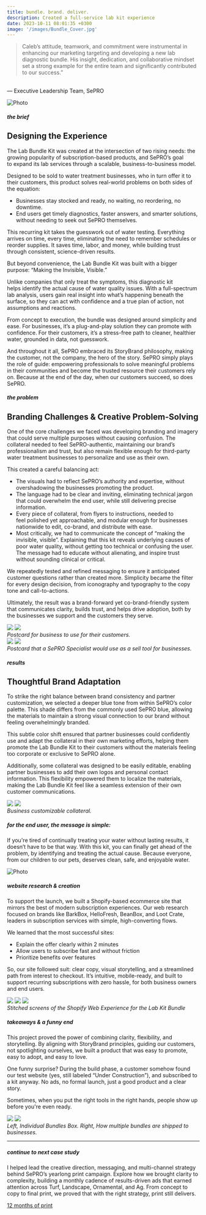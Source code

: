 ```yaml
---
title: bundle. brand. deliver.
description: Created a full-service lab kit experience
date: 2023-10-11 08:01:35 +0300
image: '/images/Bundle_Cover.jpg'
---
```


>Caleb’s attitude, teamwork, and commitment were instrumental in enhancing our marketing targeting and developing a new lab diagnostic bundle. His insight, dedication, and collaborative mindset set a strong example for the entire team and significantly contributed to our success.”<br>
<br>
— Executive Leadership Team, SePRO

![Photo](/images/Bundle_FullPage.png#wide)

##### the brief
## Designing the Experience

The Lab Bundle Kit was created at the intersection of two rising needs: the growing popularity of subscription-based products, and SePRO’s goal to expand its lab services through a scalable, business-to-business model.

Designed to be sold to water treatment businesses, who in turn offer it to their customers, this product solves real-world problems on both sides of the equation:
* Businesses stay stocked and ready, no waiting, no reordering, no downtime.
* End users get timely diagnostics, faster answers, and smarter solutions, without needing to seek out SePRO themselves.

This recurring kit takes the guesswork out of water testing. Everything arrives on time, every time, eliminating the need to remember schedules or reorder supplies. It saves time, labor, and money, while building trust through consistent, science-driven results.

But beyond convenience, the Lab Bundle Kit was built with a bigger purpose:
“Making the Invisible, Visible.”

Unlike companies that only treat the symptoms, this diagnostic kit helps identify the actual cause of water quality issues. With a full-spectrum lab analysis, users gain real insight into what’s happening beneath the surface, so they can act with confidence and a true plan of action, not assumptions and reactions.

From concept to execution, the bundle was designed around simplicity and ease. For businesses, it’s a plug-and-play solution they can promote with confidence. For their customers, it’s a stress-free path to cleaner, healthier water, grounded in data, not guesswork.

And throughout it all, SePRO embraced its StoryBrand philosophy, making the customer, not the company, the hero of the story. SePRO simply plays the role of guide: empowering professionals to solve meaningful problems in their communities and become the trusted resource their customers rely on.
Because at the end of the day, when our customers succeed, so does SePRO.

##### the problem
## Branding Challenges & Creative Problem-Solving

One of the core challenges we faced was developing branding and imagery that could serve multiple purposes without causing confusion. The collateral needed to feel SePRO-authentic, maintaining our brand’s professionalism and trust, but also remain flexible enough for third-party water treatment businesses to personalize and use as their own.

This created a careful balancing act:
* The visuals had to reflect SePRO’s authority and expertise, without overshadowing the businesses promoting the product.
* The language had to be clear and inviting, eliminating technical jargon that could overwhelm the end user, while still delivering precise information.
* Every piece of collateral, from flyers to instructions, needed to feel polished yet approachable, and modular enough for businesses nationwide to edit, co-brand, and distribute with ease.
* Most critically, we had to communicate the concept of “making the invisible, visible”. Explaining that this kit reveals underlying causes of poor water quality, without getting too technical or confusing the user. The message had to educate without alienating, and inspire trust without sounding clinical or critical.

We repeatedly tested and refined messaging to ensure it anticipated customer questions rather than created more. Simplicity became the filter for every design decision, from iconography and typography to the copy tone and call-to-actions.

Ultimately, the result was a brand-forward yet co-brand-friendly system that communicates clarity, builds trust, and helps drive adoption, both by the businesses we support and the customers they serve.

<div class="page__gallery__wrapper">
  <div class="page__gallery__images">
    <img src= /images/Postcard-Customer_Page_1.jpg loading="lazy">
    <img src= /images/Postcard-Customer_Page_2.jpg loading="lazy">
  </div>
  <em>Postcard for business to use for their customers.</em>
</div>

<div class="page__gallery__wrapper">
  <div class="page__gallery__images">
    <img src= /images/Postcard-Save_Page_1.jpg loading="lazy">
    <img src= /images/Postcard-Save_Page_2.jpg loading="lazy">
  </div>
  <em>Postcard that a SePRO Specialist would use as a sell tool for businesses.</em>
</div>


##### results
## Thoughtful Brand Adaptation

To strike the right balance between brand consistency and partner customization, we selected a deeper blue tone from within SePRO’s color palette. This shade differs from the commonly used SePRO blue, allowing the materials to maintain a strong visual connection to our brand without feeling overwhelmingly branded.

This subtle color shift ensured that partner businesses could confidently use and adapt the collateral in their own marketing efforts, helping them promote the Lab Bundle Kit to their customers without the materials feeling too corporate or exclusive to SePRO alone.

Additionally, some collateral was designed to be easily editable, enabling partner businesses to add their own logos and personal contact information. This flexibility empowered them to localize the materials, making the Lab Bundle Kit feel like a seamless extension of their own customer communications.

<div class="page__gallery__wrapper">
  <div class="page__gallery__images">
    <img src= /images/Bundle_General.jpg loading="lazy">
    <img src= /images/TriFold.png loading="lazy">
  </div>
  <em>Business customizable collateral.</em>
</div>

##### for the end user, the message is simple:
If you're tired of continually treating your water without lasting results, it doesn’t have to be that way.
With this kit, you can finally get ahead of the problem, by identifying and treating the actual cause. Because everyone, from our children to our pets, deserves clean, safe, and enjoyable water.

![Photo](/images/Web_Scroll.jpg)

##### website research & creation
To support the launch, we built a Shopify-based ecommerce site that mirrors the best of modern subscription experiences. Our web research focused on brands like BarkBox, HelloFresh, BeanBox, and Loot Crate, leaders in subscription services with simple, high-converting flows.

We learned that the most successful sites:
* Explain the offer clearly within 2 minutes
* Allow users to subscribe fast and without friction
* Prioritize benefits over features

So, our site followed suit: clear copy, visual storytelling, and a streamlined path from interest to checkout. It’s intuitive, mobile-ready, and built to support recurring subscriptions with zero hassle, for both business owners and end users.

<div class="page__gallery__wrapper">
  <div class="page__gallery__images">
    <img src= /images/Web_Home.jpg loading="lazy">
    <img src= /images/Web_Help.jpg loading="lazy">
    <img src= /images/Web_Product.jpg loading="lazy">
  </div>
  <em>Stitched screens of the Shopify Web Experience for the Lab Kit Bundle</em>
</div>

##### takeaways & a funny end
This project proved the power of combining clarity, flexibility, and storytelling. By aligning with StoryBrand principles, guiding our customers, not spotlighting ourselves, we built a product that was easy to promote, easy to adopt, and easy to love.

One funny surprise? During the build phase, a customer somehow found our test website (yes, still labeled “Under Construction”), and subscribed to a kit anyway. No ads, no formal launch, just a good product and a clear story.

Sometimes, when you put the right tools in the right hands, people show up before you're even ready.

<div class="page__gallery__wrapper">
  <div class="page__gallery__images">
    <img src= /images/Water_Health_Shipping_Kit.jpg loading="lazy">
    <img src= /images/Shipping_Box.png loading="lazy">
  </div>
  <em>Left, Individual Bundles Box. Right, How multiple bundles are shipped to businesses.</em>
</div>


---

##### continue to next case study
I helped lead the creative direction, messaging, and multi-channel strategy behind SePRO’s yearlong print campaign. Explore how we brought clarity to complexity, building a monthly cadence of results-driven ads that earned attention across Turf, Landscape, Ornamental, and Ag. From concept to copy to final print, we proved that with the right strategy, print still delivers.

<a href="https://keilub.com/projects/14-publication/">12 months of print</a>
